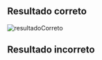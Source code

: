 ## Resultado correto
![resultadoCorreto](https://user-images.githubusercontent.com/63315782/203808676-b5e346af-5931-43bb-812f-59e43031f54f.png)

## Resultado incorreto 


